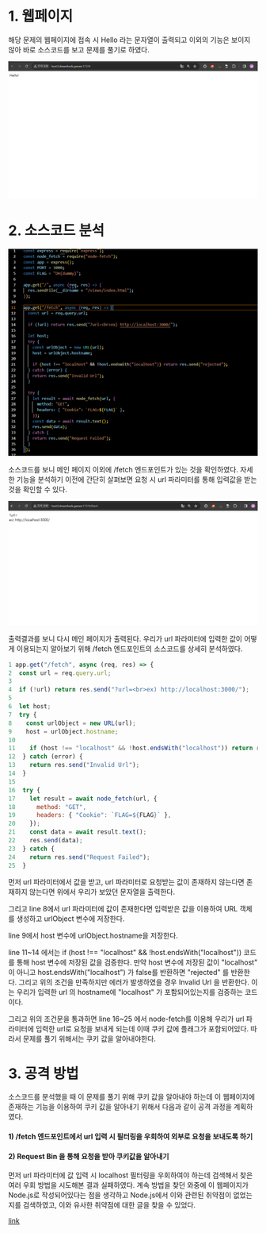 # 1. 웹페이지

해당 문제의 웹페이지에 접속 시 Hello 라는 문자열이 출력되고 이외의 기능은 보이지 않아 바로 소스코드를 보고 문제를 풀기로 하였다.

![image](./images/1_수정.png)

# 2. 소스코드 분석

![image](./images/2_수정.png)

소스코드를 보니 메인 페이지 이외에 /fetch 엔드포인트가 있는 것을 확인하였다. 자세한 기능을 분석하기 이전에 간단히 살펴보면 요청 시 url 파라미터를 통해 입력값을 받는 것을 확인할 수 있다.

![image](./images/3_수정.png)

출력결과를 보니 다시 메인 페이지가 출력된다. 우리가 url 파라미터에 입력한 값이 어떻게 이용되는지 알아보기 위해 /fetch 엔드포인트의 소스코드를 상세히 분석하였다.

```javascript
1 app.get("/fetch", async (req, res) => {
2  const url = req.query.url;
3
4  if (!url) return res.send("?url=<br>ex) http://localhost:3000/");
5
6  let host;
7  try {
8    const urlObject = new URL(url);
9    host = urlObject.hostname;
10
11    if (host !== "localhost" && !host.endsWith("localhost")) return res.send("rejected");
12  } catch (error) {
13    return res.send("Invalid Url");
14  }
15
16  try {
17    let result = await node_fetch(url, {
18      method: "GET",
19      headers: { "Cookie": `FLAG=${FLAG}` },
20    });
21    const data = await result.text();
22    res.send(data);
23  } catch {
24    return res.send("Request Failed");
25  }
```

먼저 url 파라미터에서 값을 받고, url 파라미터로 요청받는 값이 존재하지 않는다면 존재하지 않는다면 위에서 우리가 보았던 문자열을 출력한다.

그리고 line 8에서 url 파라미터에 값이 존재한다면 입력받은 값을 이용하여 URL 객체를 생성하고 urlObject 변수에 저장한다. 

line 9에서 host 변수에 urlObject.hostname을 저장한다. 

line 11~14 에서는 if (host !== "localhost" && !host.endsWith("localhost")) 코드를 통해 host 변수에 저장된 값을 검증한다. 만약 host 변수에 저장된 값이 "localhost" 이 아니고 host.endsWith("localhost") 가 false를 반환하면 "rejected" 를 반환한다. 그리고 위의 조건을 만족하지만 에러가 발생하였을 경우 Invalid Url 을 반환한다. 이는 우리가 입력한 url 의 hostname에 "localhost" 가 포함되어있는지를 검증하는 코드이다.

그리고 위의 조건문을 통과하면 line 16~25 에서 node-fetch를 이용해 우리가 url 파라미터에 입력한 url로 요청을 보내게 되는데 이때 쿠키 값에 플래그가 포함되어있다. 따라서 문제를 풀기 위해서는 쿠키 값을 알아내야한다.

# 3. 공격 방법

소스코드를 분석했을 때 이 문제를 풀기 위해 쿠키 값을 알아내야 하는데 이 웹페이지에 존재하는 기능을 이용하여 쿠키 값을 알아내기 위해서 다음과 같이 공격 과정을 계획하였다.

 

#### 1) /fetch 엔드포인트에서 url 입력 시 필터링을 우회하여 외부로 요청을 보내도록 하기

 

#### 2) Request Bin 을 통해 요청을 받아 쿠키값을 알아내기

 

먼저 url 파라미터에 값 입력 시 localhost 필터링을 우회하여야 하는데 검색해서 찾은 여러 우회 방법을 시도해본 결과 실패하였다. 계속 방법을 찾던 와중에  이 웹페이지가 Node.js로 작성되어있다는 점을 생각하고 Node.js에서 이와 관련된 취약점이 없었는지를 검색하였고, 이와 유사한 취약점에 대한 글을 찾을 수 있었다.

[link](https://toss.tech/article/nodejs-security-contribution)


